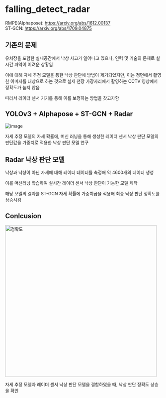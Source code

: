 # falling_detect_radar

RMPE(Alphapose): https://arxiv.org/abs/1612.00137<br>
ST-GCN: https://arxiv.org/abs/1709.04875


## 기존의 문제
유치장을 포함한 실내공간에서 낙상 사고가 일어나고 있으나, 인력 및 기술의 문제로 실시간 파악이 어려운 상황임

이에 대해 자세 추정 모델을 통한 낙상 판단에 방법이 제기되었지만, 이는 정면에서 촬영한 이미지를 대상으로 하는 것으로
실제 천장 가장자리에서 촬영하는 CCTV 영상에서 정확도가 높지 않음

따라서 레이더 센서 기기를 통해 이를 보정하는 방법을 찾고자함 


## YOLOv3 + Alphapose + ST-GCN + Radar
![image](https://github.com/KYUJEONG98/falling_detect_radar/assets/87844641/91e933bb-cc25-4155-9b52-a604ca360dc4)


자세 추정 모델의 자세 확률에, 머신 러닝을 통해 생성한 레이더 센서 낙상 판단 모델의 판단값을 
가중치로 적용한 낙상 판단 모델 연구



## Radar 낙상 판단 모델 
낙상과 낙상이 아닌 자세에 대해 레이더 데이터를 측정해 약 4600개의 데이터 생성

이를 머신러닝 학습하여 실시간 레이더 센서 낙상 판단이 가능한 모델 제작

해당 모델의 결과를 ST-GCN 자세 확률에 가중치곱을 적용해 최종 낙상 판단 정확도를 상승시킴 





## Conlcusion
<img width="487" alt="정확도" src="https://github.com/KYUJEONG98/falling_detect_radar/assets/101076275/8cc1a500-19ca-48d6-97e3-86ec2fa3dcec">


자세 추정 모델과 레이더 센서 낙상 판단 모델을 결합하였을 때, 
낙상 판단 정확도 상승을 확인 
